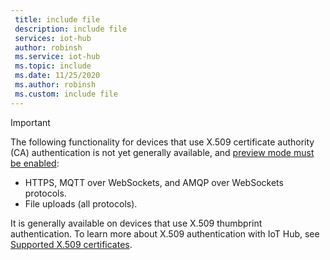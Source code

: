 ```yaml
---
 title: include file
 description: include file
 services: iot-hub
 author: robinsh
 ms.service: iot-hub
 ms.topic: include
 ms.date: 11/25/2020
 ms.author: robinsh
 ms.custom: include file
---
```

> [!IMPORTANT]
> The following functionality for devices that use X.509 certificate authority (CA) authentication is not yet generally available, and [preview mode must be enabled](../articles/iot-hub/iot-hub-preview-mode.md):
>
> - HTTPS, MQTT over WebSockets, and AMQP over WebSockets protocols.
> - File uploads (all protocols).
>
> It is generally available on devices that use X.509 thumbprint authentication. To learn more about X.509 authentication with IoT Hub, see [Supported X.509 certificates](../articles/iot-hub/iot-hub-dev-guide-sas.md#supported-x509-certificates).  
>
